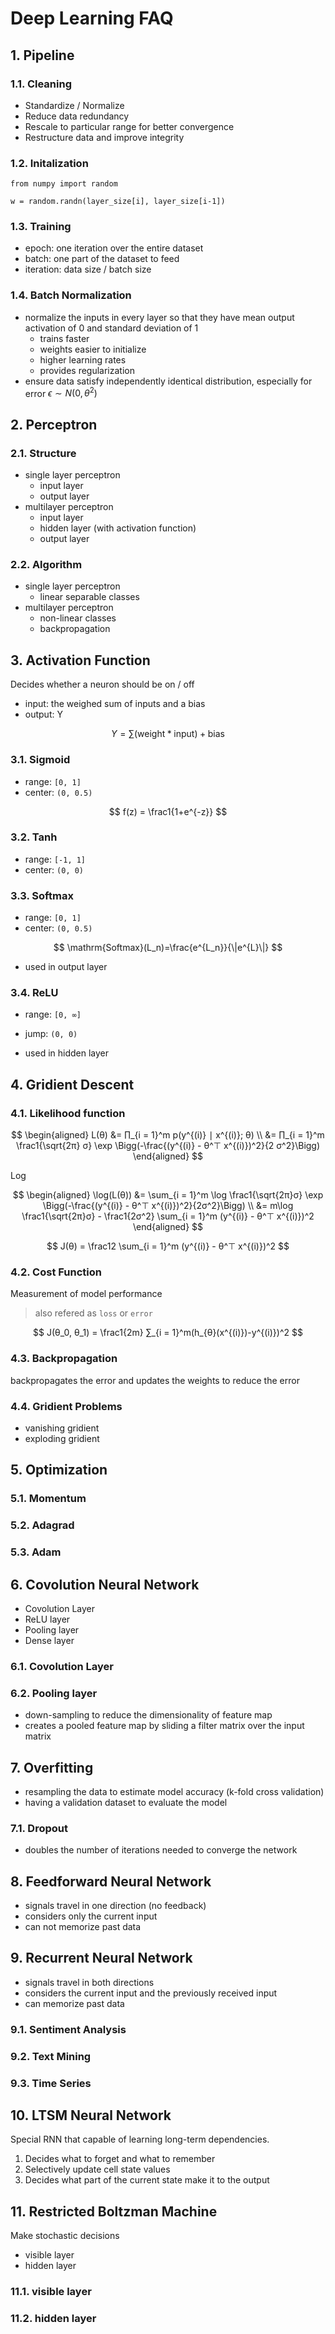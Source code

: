 # Deep Learning FAQ

## 1. Pipeline

### 1.1. Cleaning

- Standardize / Normalize
- Reduce data redundancy
- Rescale to particular range for better convergence
- Restructure data and improve integrity

### 1.2. Initalization

```py3
from numpy import random

w = random.randn(layer_size[i], layer_size[i-1])
```

### 1.3. Training

- epoch: one iteration over the entire dataset
- batch: one part of the dataset to feed
- iteration: data size / batch size

### 1.4. Batch Normalization

- normalize the inputs in every layer so that they have mean output activation of 0 and standard deviation of 1
  - trains faster
  - weights easier to initialize
  - higher learning rates
  - provides regularization
- ensure data satisfy independently identical distribution, especially for error $ϵ ∼ N(0, θ^2)$

## 2. Perceptron

### 2.1. Structure

- single layer perceptron
  - input layer
  - output layer
- multilayer perceptron
  - input layer
  - hidden layer (with activation function)
  - output layer

### 2.2. Algorithm

- single layer perceptron
  - linear separable classes
- multilayer perceptron
  - non-linear classes
  - backpropagation

## 3. Activation Function

Decides whether a neuron should be on / off

- input: the weighed sum of inputs and a bias
- output: Y

$$
Y=\sum(\mathrm{weight} * \mathrm{input}) + \mathrm{bias}
$$

### 3.1. Sigmoid

- range: `[0, 1]`
- center: `(0, 0.5)`

$$
f(z) = \frac1{1+e^{-z}}
$$

### 3.2. Tanh

- range: `[-1, 1]`
- center: `(0, 0)`

### 3.3. Softmax

- range: `[0, 1]`
- center: `(0, 0.5)`

$$
\mathrm{Softmax}(L_n)=\frac{e^{L_n}}{\|e^{L}\|}
$$

- used in output layer

### 3.4. ReLU

- range: `[0, ∞]`
- jump: `(0, 0)`

- used in hidden layer

## 4. Gridient Descent

### 4.1. Likelihood function

$$
\begin{aligned}
    L(θ) &= ∏_{i = 1}^m p(y^{(i)} ∣ x^{(i)}; θ) \\
    &= ∏_{i = 1}^m \frac1{\sqrt{2π} σ} \exp \Bigg(-\frac{(y^{(i)} - θ^⊤ x^{(i)})^2}{2 σ^2}\Bigg)
\end{aligned}
$$

Log

$$
\begin{aligned}
  \log(L(θ)) &= \sum_{i = 1}^m \log \frac1{\sqrt{2π}σ} \exp \Bigg(-\frac{(y^{(i)} - θ^⊤ x^{(i)})^2}{2σ^2}\Bigg) \\
  &= m\log \frac1{\sqrt{2π}σ} - \frac1{2σ^2} \sum_{i = 1}^m (y^{(i)} - θ^⊤ x^{(i)})^2
\end{aligned}
$$

$$
J(θ) = \frac12 \sum_{i = 1}^m (y^{(i)} - θ^⊤ x^{(i)})^2
$$

### 4.2. Cost Function

Measurement of model performance

> also refered as `loss` or `error`

$$
J(θ_0, θ_1) = \frac1{2m} ∑_{i = 1}^m(h_{θ}(x^{(i)})-y^{(i)})^2
$$

### 4.3. Backpropagation

backpropagates the error and updates the weights to reduce the error

### 4.4. Gridient Problems

- vanishing gridient
- exploding gridient

## 5. Optimization

### 5.1. Momentum

### 5.2. Adagrad

### 5.3. Adam

## 6. Covolution Neural Network

- Covolution Layer
- ReLU layer
- Pooling layer
- Dense layer

### 6.1. Covolution Layer

### 6.2. Pooling layer

- down-sampling to reduce the dimensionality of feature map
- creates a pooled feature map by sliding a filter matrix over the input matrix

## 7. Overfitting

- resampling the data to estimate model accuracy (k-fold cross validation)
- having a validation dataset to evaluate the model

### 7.1. Dropout

- doubles the number of iterations needed to converge the network

## 8. Feedforward Neural Network

- signals travel in one direction (no feedback)
- considers only the current input
- can not memorize past data

## 9. Recurrent Neural Network

- signals travel in both directions
- considers the current input and the previously received input
- can memorize past data

### 9.1. Sentiment Analysis

### 9.2. Text Mining

### 9.3. Time Series

## 10. LTSM Neural Network

Special RNN that capable of learning long-term dependencies.

1. Decides what to forget and what to remember
2. Selectively update cell state values
3. Decides what part of the current state make it to the output

## 11. Restricted Boltzman Machine

Make stochastic decisions

- visible layer
- hidden layer

### 11.1. visible layer

### 11.2. hidden layer

